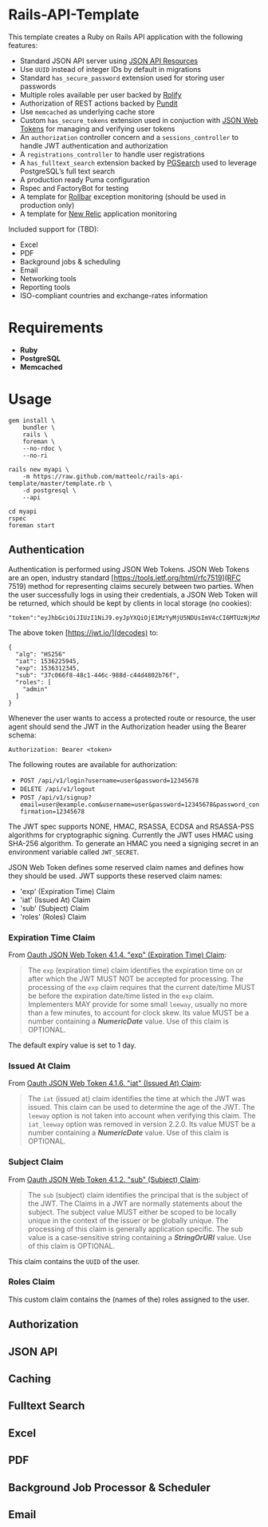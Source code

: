 # Rails-API-Template
This template creates a Ruby on Rails API application with the following features:

+ Standard JSON API server using [JSON API Resources](http://jsonapi-resources.com)
+ Use `UUID` instead of integer IDs by default in migrations
+ Standard `has_secure_password` extension used for storing user passwords
+ Multiple roles available per user backed by [Rolify](https://github.com/RolifyCommunity/rolify)
+ Authorization of REST actions backed by [Pundit](https://github.com/elabs/pundit)
+ Use `memcached` as underlying cache store
+ Custom `has_secure_tokens` extension used in conjuction with [JSON Web Tokens](https://jwt.io/) for managing and verifying user tokens
+ An `authorization` controller concern and a `sessions_controller` to handle JWT authentication and authorization
+ A `registrations_controller` to handle user registrations
+ A `has_fulltext_search` extension backed by [PGSearch](https://github.com/Casecommons/pg_search) used to leverage PostgreSQL’s full text search
+ A production ready Puma configuration
+ Rspec and FactoryBot for testing
+ A template for [Rollbar](https://rollbar.com) exception monitoring (should be used in production only)
+ A template for [New Relic](https://www.newrelic.com) application monitoring

Included support for (TBD):

+ Excel
+ PDF
+ Background jobs & scheduling
+ Email
+ Networking tools
+ Reporting tools
+ ISO-compliant countries and exchange-rates information

# Requirements

+ **Ruby**
+ **PostgreSQL**
+ **Memcached**

# Usage

```
gem install \
    bundler \
    rails \
    foreman \
    --no-rdoc \
    --no-ri
```

```
rails new myapi \
    -m https://raw.github.com/matteolc/rails-api-template/master/template.rb \
    -d postgresql \
    --api
```    

```
cd myapi
rspec
foreman start
```               

## Authentication

Authentication is performed using JSON Web Tokens. JSON Web Tokens are an open, industry standard [https://tools.ietf.org/html/rfc7519](RFC 7519) method for representing claims securely between two parties. When the user successfully logs in using their credentials, a JSON Web Token will be returned, which should be kept by clients in
local storage (no cookies):

```
"token":"eyJhbGciOiJIUzI1NiJ9.eyJpYXQiOjE1MzYyMjU5NDUsImV4cCI6MTUzNjMxMjM0NSwic3ViIjoiMzdjMDY2ZjgtNDhjMS00NDZjLTk4OGQtYzQ0ZDQ4MDJiNzZmIiwicm9sZXMiOlsiYWRtaW4iXX0.UwqjX27pGJHJoGjCMkLhBnwoszb9d590upnkRFM0LaA"}
```

The above token [https://jwt.io/](decodes) to:

```
{
  "alg": "HS256"
  "iat": 1536225945,
  "exp": 1536312345,
  "sub": "37c066f8-48c1-446c-988d-c44d4802b76f",
  "roles": [
    "admin"
  ]
}
```

Whenever the user wants to access a protected route or resource, the user agent should send the JWT in the Authorization header using the Bearer schema: 

`Authorization: Bearer <token>`

The following routes are available for authorization:

+ `POST /api/v1/login?username=user&password=12345678`
+ `DELETE /api/v1/logout`
+ `POST /api/v1/signup?email=user@example.com&username=user&password=12345678&password_confirmation=12345678`

The JWT spec supports NONE, HMAC, RSASSA, ECDSA and RSASSA-PSS algorithms for cryptographic signing. Currently the JWT uses HMAC using SHA-256 algorithm.
To generate an HMAC you need a signiging secret in an environment variable called `JWT_SECRET`.

JSON Web Token defines some reserved claim names and defines how they should be used. JWT supports these reserved claim names:

 - 'exp' (Expiration Time) Claim
 - 'iat' (Issued At) Claim
 - 'sub' (Subject) Claim
 - 'roles' (Roles) Claim

### Expiration Time Claim

From [Oauth JSON Web Token 4.1.4. "exp" (Expiration Time) Claim](https://tools.ietf.org/html/rfc7519#section-4.1.4):

> The `exp` (expiration time) claim identifies the expiration time on or after which the JWT MUST NOT be accepted for processing. The processing of the `exp` claim requires that the current date/time MUST be before the expiration date/time listed in the `exp` claim. Implementers MAY provide for some small `leeway`, usually no more than a few minutes, to account for clock skew. Its value MUST be a number containing a ***NumericDate*** value. Use of this claim is OPTIONAL.

The default expiry value is set to 1 day.

### Issued At Claim

From [Oauth JSON Web Token 4.1.6. "iat" (Issued At) Claim](https://tools.ietf.org/html/rfc7519#section-4.1.6):

> The `iat` (issued at) claim identifies the time at which the JWT was issued. This claim can be used to determine the age of the JWT. The `leeway` option is not taken into account when verifying this claim. The `iat_leeway` option was removed in version 2.2.0. Its value MUST be a number containing a ***NumericDate*** value. Use of this claim is OPTIONAL.

### Subject Claim

From [Oauth JSON Web Token 4.1.2. "sub" (Subject) Claim](https://tools.ietf.org/html/rfc7519#section-4.1.2):

> The `sub` (subject) claim identifies the principal that is the subject of the JWT. The Claims in a JWT are normally statements about the subject. The subject value MUST either be scoped to be locally unique in the context of the issuer or be globally unique. The processing of this claim is generally application specific. The sub value is a case-sensitive string containing a ***StringOrURI*** value. Use of this claim is OPTIONAL.

This claim contains the `UUID` of the user.

### Roles Claim

This custom claim contains the (names of the) roles assigned to the user.

## Authorization

## JSON API

## Caching

## Fulltext Search

## Excel

## PDF

## Background Job Processor & Scheduler

## Email
